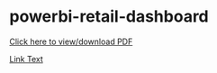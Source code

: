 # powerbi-retail-dashboard

[Click here to view/download PDF](https://github.com/chanapacha/powerbi-retail-dashboard/blob/main/sales%20dashboard.pdf)

[Link Text](https://github.com/chanapacha/powerbi-retail-dashboard/blob/main/sales%20dashboard.pdf)

